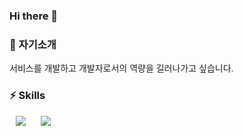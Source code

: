### Hi there 👋

<!--
**smeil123/smeil123** is a ✨ _special_ ✨ repository because its `README.md` (this file) appears on your GitHub profile.

Here are some ideas to get you started:

- 🔭 I’m currently working on ...
- 🌱 I’m currently learning ...
- 👯 I’m looking to collaborate on ...
- 🤔 I’m looking for help with ...
- 💬 Ask me about ...
- 📫 How to reach me: ...
- 😄 Pronouns: ...
- ⚡ Fun fact: ...
-->

### 🌱 자기소개
서비스를 개발하고 개발자로서의 역량을 길러나가고 싶습니다.

### ⚡ Skills
<img src="https://img.shields.io/badge/JavaScript-F7DF1E?style=flat-square&logo=JavaScript&logoColor=white" style="height : auto; margin-left : 10px; margin-right : 10px;"/>
<img src="https://img.shields.io/badge/SpringBoot-6DB33F?style=flat-square&logo=SpringBoot&logoColor=green" style="height : auto; margin-left : 10px; margin-right : 10px;"/>
